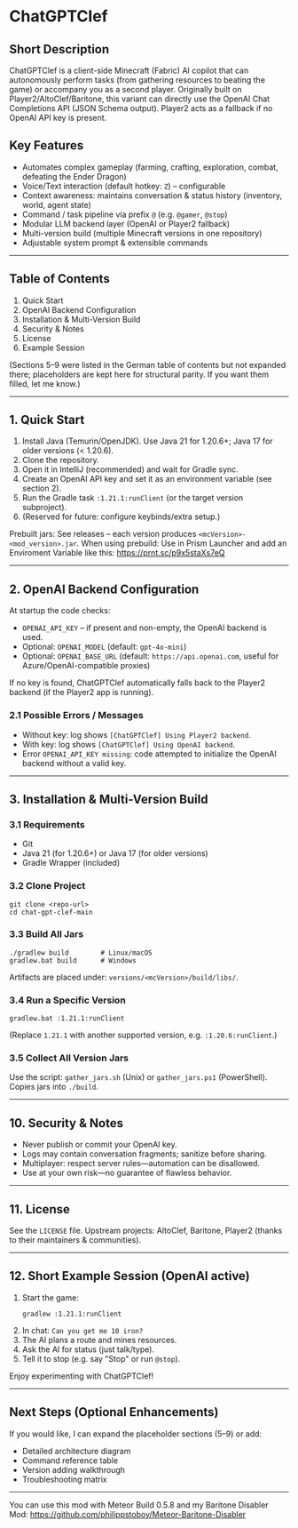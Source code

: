 # ChatGPTClef

## Short Description
ChatGPTClef is a client-side Minecraft (Fabric) AI copilot that can autonomously perform tasks (from gathering resources to beating the game) or accompany you as a second player. Originally built on Player2/AltoClef/Baritone, this variant can directly use the OpenAI Chat Completions API (JSON Schema output). Player2 acts as a fallback if no OpenAI API key is present.

## Key Features
- Automates complex gameplay (farming, crafting, exploration, combat, defeating the Ender Dragon)
- Voice/Text interaction (default hotkey: `Z`) – configurable
- Context awareness: maintains conversation & status history (inventory, world, agent state)
- Command / task pipeline via prefix `@` (e.g. `@gamer`, `@stop`)
- Modular LLM backend layer (OpenAI or Player2 fallback)
- Multi-version build (multiple Minecraft versions in one repository)
- Adjustable system prompt & extensible commands

---
## Table of Contents
1. Quick Start
2. OpenAI Backend Configuration
3. Installation & Multi-Version Build
10. Security & Notes
11. License
12. Example Session

(Sections 5–9 were listed in the German table of contents but not expanded there; placeholders are kept here for structural parity. If you want them filled, let me know.)

---
## 1. Quick Start
1. Install Java (Temurin/OpenJDK). Use Java 21 for 1.20.6+; Java 17 for older versions (< 1.20.6).  
2. Clone the repository.  
3. Open it in IntelliJ (recommended) and wait for Gradle sync.  
4. Create an OpenAI API key and set it as an environment variable (see section 2).  
5. Run the Gradle task `:1.21.1:runClient` (or the target version subproject).  
6. (Reserved for future: configure keybinds/extra setup.)

Prebuilt jars: See releases – each version produces `<mcVersion>-<mod_version>.jar`.
When using prebuild: Use in Prism Launcher and add an Enviroment Variable like this:
https://prnt.sc/p9x5staXs7eQ

---
## 2. OpenAI Backend Configuration
At startup the code checks:
- `OPENAI_API_KEY` – if present and non-empty, the OpenAI backend is used.
- Optional: `OPENAI_MODEL` (default: `gpt-4o-mini`)
- Optional: `OPENAI_BASE_URL` (default: `https://api.openai.com`, useful for Azure/OpenAI-compatible proxies)

If no key is found, ChatGPTClef automatically falls back to the Player2 backend (if the Player2 app is running).

### 2.1 Possible Errors / Messages
- Without key: log shows `[ChatGPTClef] Using Player2 backend`.
- With key: log shows `[ChatGPTClef] Using OpenAI backend`.
- Error `OPENAI_API_KEY missing`: code attempted to initialize the OpenAI backend without a valid key.

---
## 3. Installation & Multi-Version Build
### 3.1 Requirements
- Git
- Java 21 (for 1.20.6+) or Java 17 (for older versions)
- Gradle Wrapper (included)

### 3.2 Clone Project
```
git clone <repo-url>
cd chat-gpt-clef-main
```

### 3.3 Build All Jars
```
./gradlew build        # Linux/macOS
gradlew.bat build      # Windows
```
Artifacts are placed under: `versions/<mcVersion>/build/libs/`.

### 3.4 Run a Specific Version
```
gradlew.bat :1.21.1:runClient
```
(Replace `1.21.1` with another supported version, e.g. `:1.20.6:runClient`.)

### 3.5 Collect All Version Jars
Use the script: `gather_jars.sh` (Unix) or `gather_jars.ps1` (PowerShell). Copies jars into `./build`.

---
## 10. Security & Notes
- Never publish or commit your OpenAI key.
- Logs may contain conversation fragments; sanitize before sharing.
- Multiplayer: respect server rules—automation can be disallowed.
- Use at your own risk—no guarantee of flawless behavior.

---
## 11. License
See the `LICENSE` file. Upstream projects: AltoClef, Baritone, Player2 (thanks to their maintainers & communities).

---
## 12. Short Example Session (OpenAI active)
1. Start the game:  
   ```
   gradlew :1.21.1:runClient
   ```
2. In chat: `Can you get me 10 iron?`  
3. The AI plans a route and mines resources.  
4. Ask the AI for status (just talk/type).  
5. Tell it to stop (e.g. say "Stop" or run `@stop`).

Enjoy experimenting with ChatGPTClef!

---
## Next Steps (Optional Enhancements)
If you would like, I can expand the placeholder sections (5–9) or add:
- Detailed architecture diagram
- Command reference table
- Version adding walkthrough
- Troubleshooting matrix

---

You can use this mod with Meteor Build 0.5.8 and my Baritone Disabler Mod: https://github.com/philippstoboy/Meteor-Baritone-Disabler

